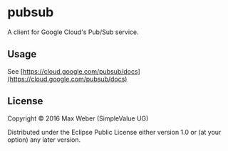 # pubsub

A client for Google Cloud's Pub/Sub service.

## Usage

See [https://cloud.google.com/pubsub/docs](https://cloud.google.com/pubsub/docs)

## License

Copyright © 2016 Max Weber (SimpleValue UG)

Distributed under the Eclipse Public License either version 1.0 or (at
your option) any later version.
